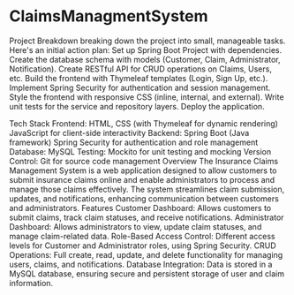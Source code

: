 ﻿# ClaimsManagmentSystem

Project Breakdown
 breaking down the project into small, manageable tasks. Here's an initial action plan:
Set up Spring Boot Project with dependencies.
Create the database schema with models (Customer, Claim, Administrator, Notification).
Create RESTful API for CRUD operations on Claims, Users, etc.
Build the frontend with Thymeleaf templates (Login, Sign Up, etc.).
Implement Spring Security for authentication and session management.
Style the frontend with responsive CSS (inline, internal, and external).
Write unit tests for the service and repository layers.
Deploy the application.

Tech Stack
Frontend:
HTML, CSS (with Thymeleaf for dynamic rendering)
JavaScript for client-side interactivity
Backend:
Spring Boot (Java framework)
Spring Security for authentication and role management
Database:
MySQL
Testing:
Mockito for unit testing and mocking
Version Control:
Git for source code management
Overview
The Insurance Claims Management System is a web application designed to allow customers to submit insurance 
claims online and enable administrators to process and manage those claims effectively. The system streamlines 
claim submission, updates, and notifications, enhancing communication between customers and administrators.
Features Customer Dashboard: Allows customers to submit claims, track claim statuses, and receive notifications.
Administrator Dashboard: Allows administrators to view, update claim statuses, and manage claim-related data.
Role-Based Access Control: Different access levels for Customer and Administrator roles, using Spring Security.
CRUD Operations: Full create, read, update, and delete functionality for managing users, claims, and notifications.
Database Integration: Data is stored in a MySQL database, ensuring secure and persistent storage of user and claim information.
